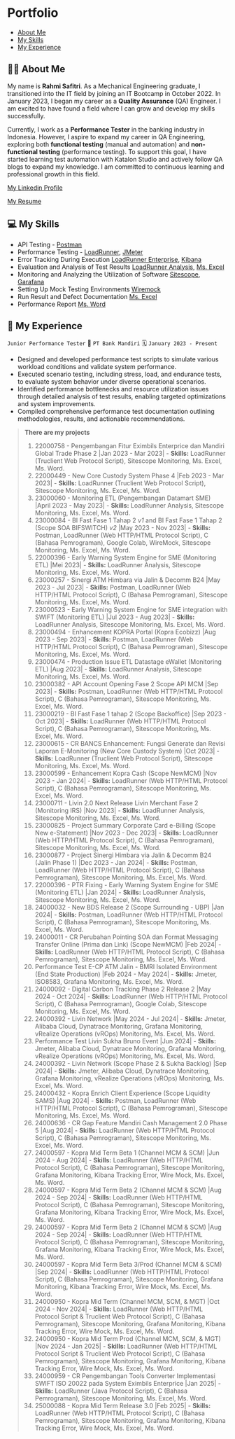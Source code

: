 
# Portfolio

- [About Me](https://github.com/samirahmi/Portfolio/edit/main/README.md#-about-me)
- [My Skills](https://github.com/samirahmi/Portfolio/edit/main/README.md#-my-skills)
- [My Experience](https://github.com/samirahmi/Portfolio/edit/main/README.md#-my-experience)




## 👋🏻 About Me
My name is **Rahmi Safitri**. As a Mechanical Engineering graduate, I transitioned into the IT field by joining an IT Bootcamp in October 2022. In January 2023, I began my career as a **Quality Assurance** (QA) Engineer. I am excited to have found a field where I can grow and develop my skills successfully.

Currently, I work as a **Performance Tester** in the banking industry in Indonesia. However, I aspire to expand my career in QA Engineering, exploring both **functional testing** (manual and automation) and **non-functional testing** (performance testing). To support this goal, I have started learning test automation with Katalon Studio and actively follow QA blogs to expand my knowledge. I am committed to continuous learning and professional growth in this field.

[My Linkedin Profile](https://www.linkedin.com/)

[My Resume](https://drive.google.com/file/d/11A6l0tb0VOlxch4C9yYno9T_8-vm6LVK/view?usp=sharing)



## 💻 My Skills
+ API Testing - [Postman](https://www.postman.com/)
+ Performance Testing - [LoadRunner](https://www.opentext.com/products/professional-performance-engineering), [JMeter](https://jmeter.apache.org/)
+ Error Tracking During Execution [LoadRunner Enterprise](https://www.microfocus.com/media/data-sheet/performance_center_ds.pdf), [Kibana](https://www.elastic.co/kibana)
+ Evaluation and Analysis of Test Results [LoadRunner Analysis](https://admhelp.microfocus.com/lr/en/24.1-24.3/help/WebHelp/Content/Analysis/toc_MainAnalyis.htm), [Ms. Excel](https://www.microsoft.com/id-id/microsoft-365/excel)
+ Monitoring and Analyzing the Utilization of Software [Sitescope](https://docs.microfocus.com/doc/426/24.4/sisoverview), [Garafana](https://grafana.com/)
+ Setting Up Mock Testing Environments [Wiremock](https://wiremock.org/)
+ Run Result and Defect Documentation [Ms. Excel](https://www.microsoft.com/id-id/microsoft-365/excel)
+ Performance Report [Ms. Word](https://www.microsoft.com/id-id/microsoft-365/word)

## 💼 My Experience

`Junior Performance Tester`
🏦 `PT Bank Mandiri`
🗓 `January 2023 - Present`

- Designed and developed performance test scripts to simulate various workload conditions and validate system performance.
- Executed scenario testing, including stress, load, and endurance tests, to evaluate system behavior under diverse operational scenarios.
- Identified performance bottlenecks and resource utilization issues through detailed analysis of test results, enabling targeted optimizations and system improvements.
- Compiled comprehensive performance test documentation outlining methodologies, results, and actionable recommendations.

>**There are my projects**
>  1. 22000758 - Pengembangan Fitur Eximbils Enterprice dan Mandiri Global Trade Phase 2 |Jan 2023 - Mar 2023| - **Skills:** LoadRunner (Truclient Web Protocol Script), Sitescope Monitoring, Ms. Excel, Ms. Word.
>  2. 22000449 - New Core Custody System Phase 4 |Feb 2023 - Mar 2023| - **Skills:** LoadRunner (Truclient Web Protocol Script), Sitescope Monitoring, Ms. Excel, Ms. Word.
>  3. 23000060 - Monitoring ETL (Pengembangan Datamart SME) |April 2023 - May 2023| - **Skills:** LoadRunner Analysis, Sitescope Monitoring, Ms. Excel, Ms. Word.
>  4. 23000084 - BI Fast Fase 1 Tahap 2  _v1_ and BI Fast Fase 1 Tahap 2 (Scope SOA BIFSWITCH) _v2_ |May 2023 - Nov 2023| - **Skills:** Postman, LoadRunner (Web HTTP/HTML Protocol Script), C (Bahasa Pemrograman), Google Colab, WireMock, Sitescope Monitoring, Ms. Excel, Ms. Word.
>  5. 22000396 - Early Warning System Engine for SME (Monitoring ETL) |Mei 2023| - **Skills:** LoadRunner Analysis, Sitescope Monitoring, Ms. Excel, Ms. Word.
>  6. 23000257 - Sinergi ATM Himbara via Jalin & Decomm B24 |May 2023 - Jul 2023| - **Skills:** Postman, LoadRunner (Web HTTP/HTML Protocol Script), C (Bahasa Pemrograman), Sitescope Monitoring, Ms. Excel, Ms. Word.
>  7. 23000523 - Early Warning System Engine for SME integration with SWIFT (Monitoring ETL) |Jul 2023 - Aug 2023| - **Skills:** LoadRunner Analysis, Sitescope Monitoring, Ms. Excel, Ms. Word.
>  8. 23000494 - Enhancement KOPRA Portal (Kopra Ecobizz) |Aug 2023 - Sep 2023| - **Skills:** Postman, LoadRunner (Web HTTP/HTML Protocol Script), C (Bahasa Pemrograman), Sitescope Monitoring, Ms. Excel, Ms. Word.
>  9. 23000474 - Production Issue ETL Datastage eWallet (Monitoring ETL) |Aug 2023| - **Skills:** LoadRunner Analysis, Sitescope Monitoring, Ms. Excel, Ms. Word.
>  10. 23000382 - API Account Opening Fase 2 Scope API MCM |Sep 2023| - **Skills:** Postman, LoadRunner (Web HTTP/HTML Protocol Script), C (Bahasa Pemrograman), Sitescope Monitoring, Ms. Excel, Ms. Word.
>  11. 23000219 - BI Fast Fase 1 tahap 2 (Scope Backoffice) |Sep 2023 - Oct 2023| - **Skills:** LoadRunner (Web HTTP/HTML Protocol Script), C (Bahasa Pemrograman), Sitescope Monitoring, Ms. Excel, Ms. Word.
>  12. 23000615 - CR BANCS Enhancement: Fungsi Generate dan Revisi Laporan E-Monitoring (New Core Custody System) |Oct 2023| - **Skills:** LoadRunner (Truclient Web Protocol Script), Sitescope Monitoring, Ms. Excel, Ms. Word.
>  13. 23000599 - Enhancement Kopra Cash (Scope NewMCM) |Nov 2023 - Jan 2024| - **Skills:** LoadRunner (Web HTTP/HTML Protocol Script), C (Bahasa Pemrograman), Sitescope Monitoring, Ms. Excel, Ms. Word.
>  14. 23000711 - Livin 2.0 Next Release Livin Merchant Fase 2 (Monitoring IRS) |Nov 2023| - **Skills:** LoadRunner Analysis, Sitescope Monitoring, Ms. Excel, Ms. Word.
>  15. 23000825 - Project Summary Corporate Card e-Billing (Scope New e-Statement) |Nov 2023 - Dec 2023| - **Skills:** LoadRunner (Web HTTP/HTML Protocol Script), C (Bahasa Pemrograman), Sitescope Monitoring, Ms. Excel, Ms. Word.
>  16. 23000877 - Project Sinergi Himbara via Jalin & Decomm B24 (Jalin Phase 1) |Dec 2023 - Jan 2024| - **Skills:** Postman, LoadRunner (Web HTTP/HTML Protocol Script), C (Bahasa Pemrograman), Sitescope Monitoring, Ms. Excel, Ms. Word.
>  17. 22000396 - PTR Fixing - Early Warning System Engine for SME (Monitoring ETL) |Jan 2024| - **Skills:** LoadRunner Analysis, Sitescope Monitoring, Ms. Excel, Ms. Word.
>  18. 24000032 - New BDS Release 2 (Scope Surrounding - UBP) |Jan 2024| - **Skills:** Postman, LoadRunner (Web HTTP/HTML Protocol Script), C (Bahasa Pemrograman), Sitescope Monitoring, Ms. Excel, Ms. Word.
>  19. 24000011 - CR Perubahan Pointing SOA dan Format Messaging Transfer Online (Prima dan Link) (Scope NewMCM) |Feb 2024| - **Skills:** LoadRunner (Web HTTP/HTML Protocol Script), C (Bahasa Pemrograman), Sitescope Monitoring, Ms. Excel, Ms. Word.
>  20. Performance Test E-CP ATM Jalin - BMRI Isolated Environment (End State Production) |Feb 2024 - May 2024| - **Skills:** Jmeter, ISO8583, Grafana Monitoring, Ms. Excel, Ms. Word.
>  21. 24000092 - Digital Carbon Tracking Phase 2 Release 2 |May 2024 - Oct 2024| - **Skills:** LoadRunner (Web HTTP/HTML Protocol Script), C (Bahasa Pemrograman), Google Colab, Sitescope Monitoring, Ms. Excel, Ms. Word.
>  22. 24000392 - Livin Network |May 2024 - Jul 2024| - **Skills:** Jmeter, Alibaba Cloud, Dynatrace Monitoring, Grafana Monitoring, vRealize Operations (vROps) Monitoring,  Ms. Excel, Ms. Word.
>  23. Performance Test Livin Sukha Bruno Event |Jun 2024| - **Skills:** Jmeter, Alibaba Cloud, Dynatrace Monitoring, Grafana Monitoring, vRealize Operations (vROps) Monitoring,  Ms. Excel, Ms. Word.
>  24. 24000392 - Livin Network (Scope Phase 2 & Sukha Backlog) |Sep 2024| - **Skills:** Jmeter, Alibaba Cloud, Dynatrace Monitoring, Grafana Monitoring, vRealize Operations (vROps) Monitoring,  Ms. Excel, Ms. Word.
>  25. 24000432 - Kopra Enrich Client Experience (Scope Liquidity SAMS) |Aug 2024| - **Skills:** Postman, LoadRunner (Web HTTP/HTML Protocol Script), C (Bahasa Pemrograman), Sitescope Monitoring, Ms. Excel, Ms. Word.
>  26. 24000636 - CR Gap Feature Mandiri Cash Management 2.0 Phase 5 |Aug 2024| - **Skills:** LoadRunner (Web HTTP/HTML Protocol Script), C (Bahasa Pemrograman), Sitescope Monitoring, Ms. Excel, Ms. Word.
>  27. 24000597 - Kopra Mid Term Beta 1 (Channel MCM & SCM) |Jun 2024 - Aug 2024| - **Skills:** LoadRunner (Web HTTP/HTML Protocol Script), C (Bahasa Pemrograman), Sitescope Monitoring, Grafana Monitoring, Kibana Tracking Error, Wire Mock, Ms. Excel, Ms. Word.
>  28. 24000597 - Kopra Mid Term Beta 2 (Channel MCM & SCM) |Aug 2024 - Sep 2024| - **Skills:** LoadRunner (Web HTTP/HTML Protocol Script), C (Bahasa Pemrograman), Sitescope Monitoring, Grafana Monitoring, Kibana Tracking Error, Wire Mock, Ms. Excel, Ms. Word.
>  29. 24000597 - Kopra Mid Term Beta 2 (Channel MCM & SCM) |Aug 2024 - Sep 2024| - **Skills:** LoadRunner (Web HTTP/HTML Protocol Script), C (Bahasa Pemrograman), Sitescope Monitoring, Grafana Monitoring, Kibana Tracking Error, Wire Mock, Ms. Excel, Ms. Word.
>  30. 24000597 - Kopra Mid Term Beta 3/Prod (Channel MCM & SCM) |Sep 2024| - **Skills:** LoadRunner (Web HTTP/HTML Protocol Script), C (Bahasa Pemrograman), Sitescope Monitoring, Grafana Monitoring, Kibana Tracking Error, Wire Mock, Ms. Excel, Ms. Word.
>  31. 24000950 - Kopra Mid Term (Channel MCM, SCM, & MGT) |Oct 2024 - Nov 2024| - **Skills:** LoadRunner (Web HTTP/HTML Protocol Script & Truclient Web Protocol Script), C (Bahasa Pemrograman), Sitescope Monitoring, Grafana Monitoring, Kibana Tracking Error, Wire Mock, Ms. Excel, Ms. Word.
>  32. 24000950 - Kopra Mid Term Prod (Channel MCM, SCM, & MGT) |Nov 2024 - Jan 2025| - **Skills:** LoadRunner (Web HTTP/HTML Protocol Script & Truclient Web Protocol Script), C (Bahasa Pemrograman), Sitescope Monitoring, Grafana Monitoring, Kibana Tracking Error, Wire Mock, Ms. Excel, Ms. Word.
>  33. 24000959 - CR Pengembangan Tools Converter Implementasi SWIFT ISO 20022 pada System Eximbils Enterprice |Jan 2025| - **Skills:** LoadRunner (Java  Protocol Script), C (Bahasa Pemrograman), Sitescope Monitoring, Ms. Excel, Ms. Word.
>  34. 25000088 - Kopra Mid Term Release 3.0 |Feb 2025| - **Skills:** LoadRunner (Web HTTP/HTML Protocol Script), C (Bahasa Pemrograman), Sitescope Monitoring, Grafana Monitoring, Kibana Tracking Error, Wire Mock, Ms. Excel, Ms. Word.
     



